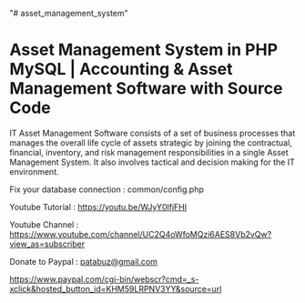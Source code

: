 "# asset_management_system" 

Asset Management System in PHP MySQL | Accounting & Asset Management Software with Source Code
===============================================================================================

IT Asset Management Software consists of a set of business processes that manages the overall life cycle of assets strategic by joining the contractual, financial, inventory, and risk management responsibilities in a single Asset Management System. It also involves tactical and decision making for the IT environment.

Fix your database connection : common/config.php


Youtube Tutorial : https://youtu.be/WJyY0lfjFHI

Youtube Channel : https://www.youtube.com/channel/UC2Q4oWfoMQzi6AES8Vb2vQw?view_as=subscriber

Donate to Paypal : patabuz@gmail.com

https://www.paypal.com/cgi-bin/webscr?cmd=_s-xclick&hosted_button_id=KHM59LRPNV3YY&source=url
